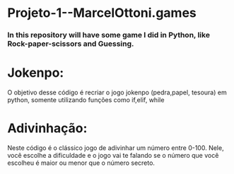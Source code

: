 # Projeto-1--MarcelOttoni.games
### In this repository will have some game I did in Python, like Rock-paper-scissors and Guessing.
# Jokenpo:
  O objetivo desse código é recriar o jogo jokenpo (pedra,papel, tesoura) em python, somente utilizando funções como if,elif, while
 # Adivinhação:
  Neste código é o clássico jogo de adivinhar um número entre 0-100. Nele, você escolhe a dificuldade e o jogo vai te falando se o número que você escolheu é maior ou menor
  que o número secreto.
